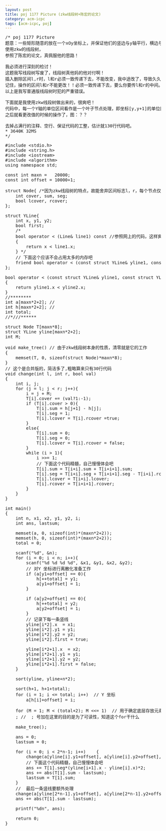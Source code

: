 ```yaml
---
layout: post
title: poj 1177 Picture (zkw线段树+陈宏的论文)
category: acm-icpc
tags: [acm-icpc, poj]
---
```


<pre>/* poj 1177 Picture
题意：一些矩形随意的放在一个xOy坐标上，并保证他们的竖边与y轴平行，横边与x轴平行，问你他们构成的最终图形的边长是多少。
使用zkw的线段树，
参照了陈宏的论文，真佩服他的思路！

我必须进行深刻的检讨！
这题我写线段树写废了，线段树真他妈的他对付啊！
插入删除区间l,r时，l和r必须一致传递下去，不能改变，我中途改了，导致久久搞不清，Fuck的线段树。
记住，操作的区间l和r不能更改！！必须一致传递下去，要么你要传l和r的中间。
以上是我写普通版线段树时犯的严重错误。

下面就是我使用zkw线段树做出来的，很爽吧！
代码中，每一个Y轴的单位区间看作是一个叶子节点处理，即坐标[y,y+1]的单位区间，按zkw同理，最外围的两个仅仅用于当做开区间。
之后就看更改值的时候的操作了，图：？？

去掉占满行的注释、空行、保证代码的工整，估计就130行代码吧。
* 3640K	32MS
*/</pre>
<!--more-->
<pre>#include &lt;stdio.h&gt;
#include &lt;string.h&gt;
#include &lt;iostream&gt;
#include &lt;algorithm&gt;
using namespace std;

const int maxn =   20000;
const int offset = 10000+1;

struct Node{ /*因为zkw线段树的特点，故能舍弃区间标志l，r，每个节点仅仅储存有用的数据，仅有一个缺点，空间占用比普通线段树多，但是时间消耗更少了*/
    int cover, sum, seg;
    bool lcover, rcover;
};

struct YLine{
    int x, y1, y2;
    bool first;
    /*
    bool operator &lt; (Line&amp; line1) const //参照网上的代码，这样爽，不知道会不会占用太多的内存 
    {
        return x &lt; line1.x;
    } */
    // 下面这个应该不会占用太多的内存吧
    friend bool operator &lt; (const struct YLine&amp; yline1, const struct YLine&amp; yline2);
};

bool operator &lt; (const struct YLine&amp; yline1, const struct YLine&amp; yline2)
{
    return yline1.x &lt; yline2.x;
}
//********
int a[maxn*2+2]; // 
int h[maxn*2+2]; // 
int total;
//*///******

struct Node T[maxn*8];
struct YLine yline[maxn*2+2];
int M;

void make_tree() // 由于zkw线段树本身的性质，清零就是它的工作
{
    memset(T, 0, sizeof(struct Node)*maxn*8);
}
// 这个是合并版的，简洁多了,粗略算来只有30行代码
void change(int l, int r, bool val)
{
    int i, j;
    for (j = l; j &lt; r; j++){
        i = j + M;
        T[i].cover += (val?1:-1);
        if (T[i].cover &gt; 0){
            T[i].sum = h[j+1] - h[j];
            T[i].seg = 1;
            T[i].lcover = T[i].rcover =true;
        }
        else{
            T[i].sum = 0;
            T[i].seg = 0;
            T[i].lcover = T[i].rcover = false;
        }
        while (i &gt; 1){
            i &gt;&gt;= 1;
            // 下面这个代码精髓，自己慢慢体会吧
            T[i].sum = T[i+i].sum + T[i+i+1].sum;
            T[i].seg = T[i+i].seg + T[i+i+1].seg - T[i+i].rcover * T[i+i+1].lcover;
            T[i].lcover = T[i+i].lcover;
            T[i].rcover = T[i+i+1].rcover;
        }
    }
} 

int main()
{
    int n, x1, x2, y1, y2, i;
    int ans, lastsum;

    memset(a, 0, sizeof(int)*(maxn*2+2));
    memset(h, 0, sizeof(int)*(maxn*2+2));
    total = 0;

    scanf("%d", &amp;n);
    for (i = 0; i &lt; n; i++){
        scanf("%d %d %d %d", &amp;x1, &amp;y1, &amp;x2, &amp;y2);
        // 对Y 坐标进行离散化准备工作
        if (a[y1+offset] == 0){
            h[++total] = y1;
            a[y1+offset] = 1;
        }

        if (a[y2+offset] == 0){
            h[++total] = y2;
            a[y2+offset] = 1;
        }
        // 记录下每一条竖线
        yline[i*2].x  = x1;
        yline[i*2].y1 = y1;
        yline[i*2].y2 = y2;
        yline[i*2].first = true;

        yline[i*2+1].x  = x2;
        yline[i*2+1].y1 = y1;
        yline[i*2+1].y2 = y2;
        yline[i*2+1].first = false;
    }

    sort(yline, yline+n*2);

    sort(h+1, h+1+total);
    for (i = 1; i &lt;= total; i++)  // Y 坐标
        a[h[i]+offset] = i;

    for (M = 1; M &lt; (total+2); M &lt;&lt;= 1)  // 用于确定底层存放元素最少需要多少空间，要保证是2的幂次方
    ; //  ; 号加在这里的目的是为了可读性，知道这个for干什么

    make_tree(); 

    ans = 0;
    lastsum = 0;

    for (i = 0; i &lt; 2*n-1; i++)    {
        change(a[yline[i].y1+offset], a[yline[i].y2+offset], yline[i].first);
        // 下面这个代码精髓，自己慢慢体会吧
        ans += T[1].seg*(yline[i+1].x - yline[i].x)*2;
        ans += abs(T[1].sum - lastsum);
        lastsum = T[1].sum;
    }
    //  最后一条竖线要额外处理
    change(a[yline[2*n-1].y1+offset], a[yline[2*n-1].y2+offset], yline[2*n-1].first);
    ans += abs(T[1].sum - lastsum);

    printf("%dn", ans);

    return 0;
}</pre>
